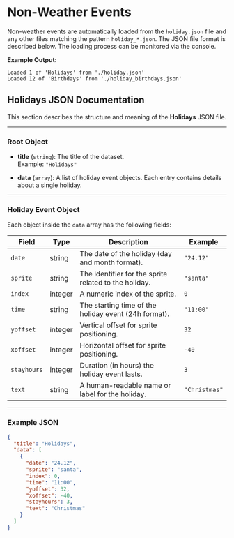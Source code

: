 # Non-Weather Events

Non-weather events are automatically loaded from the `holiday.json` file and any other files matching the pattern `holiday_*.json`.  The JSON file format is described below. The loading process can be monitored via the console.

**Example Output:**
```
Loaded 1 of 'Holidays' from './holiday.json'
Loaded 12 of 'Birthdays' from './holiday_birthdays.json'
```




## Holidays JSON Documentation

This section describes the structure and meaning of the **Holidays** JSON file.

---

### Root Object

- **title** (`string`): The title of the dataset.  
  Example: `"Holidays"`

- **data** (`array`): A list of holiday event objects. Each entry contains details about a single holiday.

---

### Holiday Event Object

Each object inside the `data` array has the following fields:

| Field       | Type     | Description                                                                 | Example     |
|-------------|----------|-----------------------------------------------------------------------------|-------------|
| `date`      | string   | The date of the holiday (day and month format).                             | `"24.12"`   |
| `sprite`    | string   | The identifier for the sprite related to the holiday.                | `"santa"`   |
| `index`     | integer  | A numeric index of the sprite.                     | `0`         |
| `time`      | string   | The starting time of the holiday event (24h format).                         | `"11:00"`   |
| `yoffset`   | integer  | Vertical offset for sprite positioning.                                      | `32`        |
| `xoffset`   | integer  | Horizontal offset for sprite positioning.                                    | `-40`       |
| `stayhours` | integer  | Duration (in hours) the holiday event lasts.                                 | `3`         |
| `text`      | string   | A human-readable name or label for the holiday.                              | `"Christmas"` |

---

### Example JSON

```json
{
  "title": "Holidays",
  "data": [
    {
      "date": "24.12",
      "sprite": "santa",
      "index": 0,
      "time": "11:00",
      "yoffset": 32,
      "xoffset": -40,
      "stayhours": 3,
      "text": "Christmas"
    }
  ]
}
